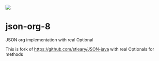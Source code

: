 [![](https://jitpack.io/v/avchu/json-org-8.svg)](https://jitpack.io/#avchu/json-org-8)

# json-org-8
JSON org implementation with real Optional

This is fork of https://github.com/stleary/JSON-java with real Optionals for methods
